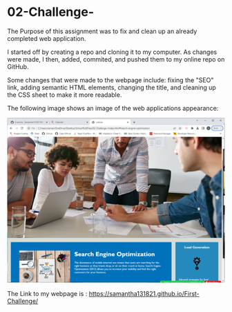 # 02-Challenge-

The Purpose of this assignment was to fix and clean up an already completed web application.

I started off by creating a repo and cloning it to my computer. As changes were made, I then, added, commited, and pushed them to my online repo on GitHub. 

Some changes that were made to the webpage include: fixing the "SEO" link, adding semantic HTML elements, changing the title, and cleaning up the CSS sheet to make it more readable. 


The following image shows an image of the web applications appearance:

![Image](assets/screenshot.png)

The Link to my webpage is :
https://samantha131821.github.io/First-Challenge/


